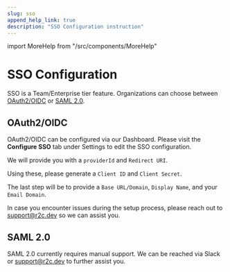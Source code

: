 ```yaml
---
slug: sso
append_help_link: true
description: "SSO Configuration instruction"
---
```


import MoreHelp from "/src/components/MoreHelp"

# SSO Configuration

SSO is a Team/Enterprise tier feature. Organizations can choose between [OAuth2/OIDC](#oauth2oidc) or [SAML 2.0](#saml-20).

## OAuth2/OIDC

OAuth2/OIDC can be configured via our Dashboard. Please visit the <b>Configure SSO</b> tab under Settings to edit the SSO configuration.

We will provide you with a `providerId` and `Redirect URI`.

Using these, please generate a `Client ID` and `Client Secret`.

The last step will be to provide a `Base URL/Domain`, `Display Name`, and your `Email Domain`.

In case you encounter issues during the setup process, please reach out to [support@r2c.dev](mailto:support@r2c.dev) so we can assist you.

## SAML 2.0

SAML 2.0 currently requires manual support. We can be reached via Slack or [support@r2c.dev](mailto:support@r2c.dev) to further assist you.

<MoreHelp />